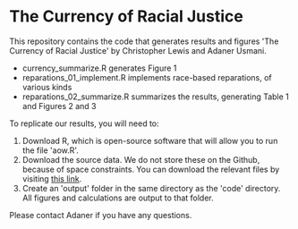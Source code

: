 # The Currency of Racial Justice

This repository contains the code that generates results and figures 'The Currency of Racial Justice' by Christopher Lewis and Adaner Usmani. 

+ currency_summarize.R generates Figure 1
+ reparations_01_implement.R implements race-based reparations, of various kinds
+ reparations_02_summarize.R summarizes the results, generating Table 1 and Figures 2 and 3

To replicate our results, you will need to: 

1. Download R, which is open-source software that will allow you to run the file 'aow.R'.
1. Download the source data. We do not store these on the Github, because of space constraints. You can download the relevant files by visiting [this link](https://www.dropbox.com/sh/ucmi7vv9ifhobn6/AACeyJqziIijURV3nl8aXLEha?dl=0). 
2. Create an 'output' folder in the same directory as the 'code' directory. All figures and calculations are output to that folder. 

Please contact Adaner if you have any questions. 

